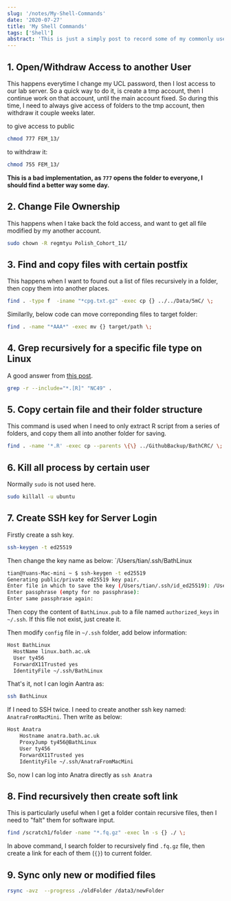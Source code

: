 ```yaml
---
slug: '/notes/My-Shell-Commands'
date: '2020-07-27'
title: 'My Shell Commands'
tags: ['Shell']
abstract: 'This is just a simply post to record some of my commonly used bash script. So that I can copy paste quickly.'
---
```


## 1. Open/Withdraw Access to another User

This happens everytime I change my UCL password, then I lost access to our lab server. So a quick way to do it, is create a tmp account, then I continue work on that account, until the main account fixed. So during this time, I need to always give access of folders to the tmp account, then withdraw it couple weeks later.

to give access to public


```bash
chmod 777 FEM_13/
```

to withdraw it:

```bash
chmod 755 FEM_13/
```

**This is a bad implementation, as `777` opens the folder to everyone, I should find a better way some day.**

##  2. Change File Ownership

This happens when I take back the fold access, and want to get all file modified by my another account.

```bash
sudo chown -R regmtyu Polish_Cohort_11/
```

## 3. Find and copy files with certain postfix

This happens when I want to found out a list of files recursively in a folder, then copy them into another places.

```bash
find . -type f  -iname "*cpg.txt.gz" -exec cp {} ../../Data/5mC/ \;
```

Similarlly, below code can move correponding files to target folder:

```bash
find . -name "*AAA*" -exec mv {} target/path \;
```

## 4. Grep recursively for a specific file type on Linux

A good answer from [this post](https://stackoverflow.com/questions/22224719/grep-recursively-for-a-specific-file-type-on-linux?noredirect=1&lq=1).

```bash
grep -r --include="*.[R]" "NC49" .
```

## 5. Copy certain file and their folder structure

This command is used when I need to only extract R script from a series of folders, and copy them all into another folder for saving.

```bash
find . -name '*.R' -exec cp --parents \{\} ../GithubBackup/BathCRC/ \;
```

## 6. Kill all process by certain user

Normally `sudo` is not used here.

```bash
sudo killall -u ubuntu
```

## 7. Create SSH key for Server Login

Firstly create a ssh key.

```bash
ssh-keygen -t ed25519
```

Then change the key name as below: `/Users/tian/.ssh/BathLinux

```bash
tian@Yuans-Mac-mini ~ $ ssh-keygen -t ed25519
Generating public/private ed25519 key pair.
Enter file in which to save the key (/Users/tian/.ssh/id_ed25519): /Users/tian/.ssh/BathLinux
Enter passphrase (empty for no passphrase):
Enter same passphrase again:
```

Then copy the content of `BathLinux.pub` to a file named `authorized_keys` in `~/.ssh`. If this file not exist, just create it.

Then modify `config` file in `~/.ssh` folder, add below information:

```bash
Host BathLinux
  HostName linux.bath.ac.uk
  User ty456
  ForwardX11Trusted yes
  IdentityFile ~/.ssh/BathLinux
```

That's it, not I can login Aantra as:

```bash
ssh BathLinux
```

If I need to SSH twice. I need to create another ssh key named: `AnatraFromMacMini`. Then write as below:

```bash
Host Anatra
    Hostname anatra.bath.ac.uk
    ProxyJump ty456@BathLinux
    User ty456
    ForwardX11Trusted yes
    IdentityFile ~/.ssh/AnatraFromMacMini
```

So, now I can log into Anatra directly as `ssh Anatra`

## 8. Find recursively then create soft link

This is particularly useful when I get a folder contain recursive files, then I need to "falt" them for software input.

```bash
find /scratch1/folder -name "*.fq.gz" -exec ln -s {} ./ \;
```

In above command, I search folder to recursively find `.fq.gz` file, then create a link for each of them (`{}`) to current folder.

## 9. Sync only new or modified files

```bash
rsync -avz  --progress ./oldFolder /data3/newFolder
```
